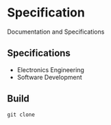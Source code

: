 # Specification

Documentation and Specifications

## Specifications

- Electronics Engineering
- Software Development

## Build

```shell
git clone
```
